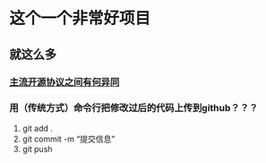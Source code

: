 # 这个一个非常好项目
## 就这么多
### [主流开源协议之间有何异同](https://www.zhihu.com/question/19568896)
### 用（传统方式）命令行把修改过后的代码上传到github？？？
1. git add .
2. git commit -m “提交信息”
3. git push